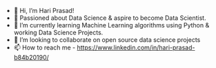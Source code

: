 - 👋 Hi, I’m Hari Prasad!
- 👀 Passioned about Data Science & aspire to become Data Scientist.
- 🌱 I’m currently learning Machine Learning algorithms using Python & working Data Science Projects.
- 💞️ I’m looking to collaborate on open source data science projects
- 📫 How to reach me - https://www.linkedin.com/in/hari-prasad-b84b20190/

<!---
HariPrasad-1999/HariPrasad-1999 is a ✨ special ✨ repository because its `README.md` (this file) appears on your GitHub profile.
You can click the Preview link to take a look at your changes.
--->
